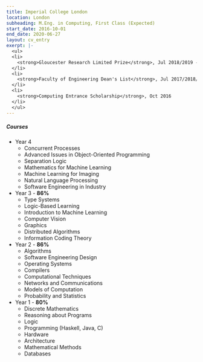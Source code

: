 ```yaml
---
title: Imperial College London
location: London
subheading: M.Eng. in Computing, First Class (Expected)
start_date: 2016-10-01
end_date: 2020-06-27
layout: cv_entry
exerpt: |-
  <ul>
  <li>
    <strong>Gloucester Research Limited Prize</strong>, Jul 2018/2019 - academic excellence (top 3)
  </li>
  <li>
    <strong>Faculty of Engineering Dean's List</strong>, Jul 2017/2018/2019 - top 10% of cohort
  </li>
  <li>
    <strong>Computing Entrance Scholarship</strong>, Oct 2016
  </li>
  </ul>  
---
```


##### Courses

* Year 4
  * Concurrent Processes
  * Advanced Issues in Object-Oriented Programming
  * Separation Logic
  * Mathematics for Machine Learning
  * Machine Learning for Imaging
  * Natural Language Processing
  * Software Engineering in Industry
* Year 3 - __86%__
  * Type Systems
  * Logic-Based Learning
  * Introduction to Machine Learning
  * Computer Vision
  * Graphics
  * Distributed Algorithms
  * Information Coding Theory
* Year 2 - __86%__
  * Algorithms
  * Software Engineering Design
  * Operating Systems
  * Compilers
  * Computational Techniques
  * Networks and Communications
  * Models of Computation
  * Probability and Statistics
* Year 1 - __80%__
  * Discrete Mathematics
  * Reasoning about Programs
  * Logic
  * Programming (Haskell, Java, C)
  * Hardware
  * Architecture
  * Mathematical Methods
  * Databases
